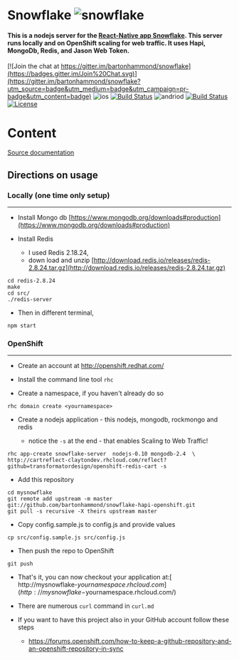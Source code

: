 Snowflake ![snowflake](https://cloud.githubusercontent.com/assets/1282364/11599365/1a1c39d2-9a8c-11e5-8819-bc1e48b30525.png)
==================================
#### This is a nodejs server for the [React-Native app Snowflake](https://github.com/bartonhammond/snowflake).  This server runs locally and on OpenShift scaling for web traffic.  It uses Hapi, MongoDb, Redis, and Jason Web Token.

[![Join the chat at https://gitter.im/bartonhammond/snowflake](https://badges.gitter.im/Join%20Chat.svg)](https://gitter.im/bartonhammond/snowflake?utm_source=badge&utm_medium=badge&utm_campaign=pr-badge&utm_content=badge)
![ios](https://img.shields.io/badge/IOS--blue.svg) [![Build Status](https://www.bitrise.io/app/348ae0a97c5e147a.svg?token=RmDwzjeIGuo7i9MeazE1fg)](https://www.bitrise.io/app/348ae0a97c5e147a)
![andriod](https://img.shields.io/badge/Android--blue.svg) [![Build Status](https://www.bitrise.io/app/1e0425744dcc7ce3.svg?token=uvZDZvo89BLXvjrArJJreQ)](https://www.bitrise.io/app/1e0425744dcc7ce3)
[![License](https://img.shields.io/badge/license-MIT-green.svg?style=flat)](https://github.com/bartonhammond/snowflake/blob/master/LICENSE)

# Content

[Source documentation](http://bartonhammond.github.io/snowflake-hapi-openshift/server.js.html)

## Directions on usage

### Locally (one time only setup)
----------------------------------------------------------
* Install Mongo db [https://www.mongodb.org/downloads#production](https://www.mongodb.org/downloads#production)

* Install Redis

  * I used Redis 2.18.24,
  * down load and unzip [http://download.redis.io/releases/redis-2.8.24.tar.gz](http://download.redis.io/releases/redis-2.8.24.tar.gz)

```
cd redis-2.8.24
make
cd src/
./redis-server 
```

  * Then in different terminal,

```
npm start
```

### OpenShift
----------------------------------------------------------

* Create an account at http://openshift.redhat.com/

* Install the command line tool ```rhc```

* Create a namespace, if you haven't already do so

```
rhc domain create <yournamespace>
```

* Create a nodejs application - this nodejs, mongodb, rockmongo and redis

  * notice the ```-s``` at the end - that enables Scaling to Web Traffic!

```
rhc app-create snowflake-server  nodejs-0.10 mongodb-2.4  \
http://cartreflect-claytondev.rhcloud.com/reflect?github=transformatordesign/openshift-redis-cart -s
```

* Add this repository
```
cd mysnowflake
git remote add upstream -m master git://github.com/bartonhammond/snowflake-hapi-openshift.git
git pull -s recursive -X theirs upstream master
```

* Copy config.sample.js to config.js and provide values

```
cp src/config.sample.js src/config.js
```

* Then push the repo to OpenShift

```
git push
```
    
* That's it, you can now checkout your application at:[ http://mysnowflake-$yournamespace.rhcloud.com](http://mysnowflake-$yournamespace.rhcloud.com/)

* There are numerous ```curl``` command in ```curl.md```

* If you want to have this project also in your GitHub account follow
these steps

  * https://forums.openshift.com/how-to-keep-a-github-repository-and-an-openshift-repository-in-sync
